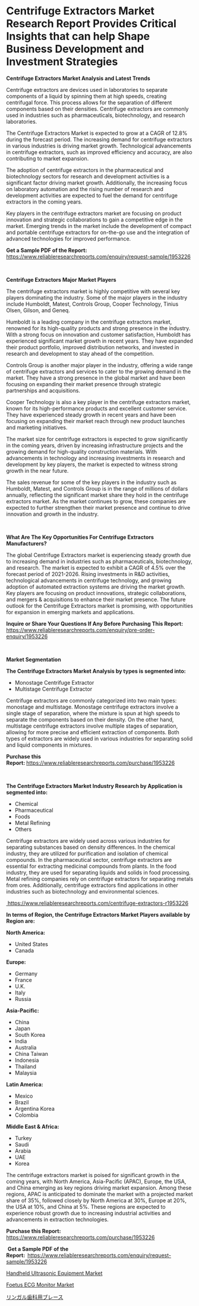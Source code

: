<p><h1>Centrifuge Extractors Market Research Report Provides Critical Insights that can help Shape Business Development and Investment Strategies</h1></p><p><strong>Centrifuge Extractors Market Analysis and Latest Trends</strong></p>
<p><p>Centrifuge extractors are devices used in laboratories to separate components of a liquid by spinning them at high speeds, creating centrifugal force. This process allows for the separation of different components based on their densities. Centrifuge extractors are commonly used in industries such as pharmaceuticals, biotechnology, and research laboratories.</p><p>The Centrifuge Extractors Market is expected to grow at a CAGR of 12.8% during the forecast period. The increasing demand for centrifuge extractors in various industries is driving market growth. Technological advancements in centrifuge extractors, such as improved efficiency and accuracy, are also contributing to market expansion.</p><p>The adoption of centrifuge extractors in the pharmaceutical and biotechnology sectors for research and development activities is a significant factor driving market growth. Additionally, the increasing focus on laboratory automation and the rising number of research and development activities are expected to fuel the demand for centrifuge extractors in the coming years.</p><p>Key players in the centrifuge extractors market are focusing on product innovation and strategic collaborations to gain a competitive edge in the market. Emerging trends in the market include the development of compact and portable centrifuge extractors for on-the-go use and the integration of advanced technologies for improved performance.</p></p>
<p><strong>Get a Sample PDF of the Report:&nbsp;</strong> <a href="https://www.reliableresearchreports.com/enquiry/request-sample/1953226">https://www.reliableresearchreports.com/enquiry/request-sample/1953226</a></p>
<p>&nbsp;</p>
<p><strong>Centrifuge Extractors Major Market Players</strong></p>
<p><p>The centrifuge extractors market is highly competitive with several key players dominating the industry. Some of the major players in the industry include Humboldt, Matest, Controls Group, Cooper Technology, Tinius Olsen, Gilson, and Geneq.</p><p>Humboldt is a leading company in the centrifuge extractors market, renowned for its high-quality products and strong presence in the industry. With a strong focus on innovation and customer satisfaction, Humboldt has experienced significant market growth in recent years. They have expanded their product portfolio, improved distribution networks, and invested in research and development to stay ahead of the competition.</p><p>Controls Group is another major player in the industry, offering a wide range of centrifuge extractors and services to cater to the growing demand in the market. They have a strong presence in the global market and have been focusing on expanding their market presence through strategic partnerships and acquisitions.</p><p>Cooper Technology is also a key player in the centrifuge extractors market, known for its high-performance products and excellent customer service. They have experienced steady growth in recent years and have been focusing on expanding their market reach through new product launches and marketing initiatives.</p><p>The market size for centrifuge extractors is expected to grow significantly in the coming years, driven by increasing infrastructure projects and the growing demand for high-quality construction materials. With advancements in technology and increasing investments in research and development by key players, the market is expected to witness strong growth in the near future.</p><p>The sales revenue for some of the key players in the industry such as Humboldt, Matest, and Controls Group is in the range of millions of dollars annually, reflecting the significant market share they hold in the centrifuge extractors market. As the market continues to grow, these companies are expected to further strengthen their market presence and continue to drive innovation and growth in the industry.</p></p>
<p>&nbsp;</p>
<p><strong>What Are The Key Opportunities For Centrifuge Extractors Manufacturers?</strong></p>
<p><p>The global Centrifuge Extractors market is experiencing steady growth due to increasing demand in industries such as pharmaceuticals, biotechnology, and research. The market is expected to exhibit a CAGR of 4.5% over the forecast period of 2021-2026. Rising investments in R&D activities, technological advancements in centrifuge technology, and growing adoption of automated extraction systems are driving the market growth. Key players are focusing on product innovations, strategic collaborations, and mergers & acquisitions to enhance their market presence. The future outlook for the Centrifuge Extractors market is promising, with opportunities for expansion in emerging markets and applications.</p></p>
<p><strong>Inquire or Share Your Questions If Any Before Purchasing This Report:</strong> <a href="https://www.reliableresearchreports.com/enquiry/pre-order-enquiry/1953226">https://www.reliableresearchreports.com/enquiry/pre-order-enquiry/1953226</a></p>
<p>&nbsp;</p>
<p><strong>Market Segmentation</strong></p>
<p><strong>The Centrifuge Extractors Market Analysis by types is segmented into:</strong></p>
<p><ul><li>Monostage Centrifuge Extractor</li><li>Multistage Centrifuge Extractor</li></ul></p>
<p><p>Centrifuge extractors are commonly categorized into two main types: monostage and multistage. Monostage centrifuge extractors involve a single stage of separation, where the mixture is spun at high speeds to separate the components based on their density. On the other hand, multistage centrifuge extractors involve multiple stages of separation, allowing for more precise and efficient extraction of components. Both types of extractors are widely used in various industries for separating solid and liquid components in mixtures.</p></p>
<p><strong>Purchase this Report:&nbsp;</strong><a href="https://www.reliableresearchreports.com/purchase/1953226">https://www.reliableresearchreports.com/purchase/1953226</a></p>
<p>&nbsp;</p>
<p><strong>The Centrifuge Extractors Market Industry Research by Application is segmented into:</strong></p>
<p><ul><li>Chemical</li><li>Pharmaceutical</li><li>Foods</li><li>Metal Refining</li><li>Others</li></ul></p>
<p><p>Centrifuge extractors are widely used across various industries for separating substances based on density differences. In the chemical industry, they are utilized for purification and isolation of chemical compounds. In the pharmaceutical sector, centrifuge extractors are essential for extracting medicinal compounds from plants. In the food industry, they are used for separating liquids and solids in food processing. Metal refining companies rely on centrifuge extractors for separating metals from ores. Additionally, centrifuge extractors find applications in other industries such as biotechnology and environmental sciences.</p></p>
<p><a href="https://www.reliableresearchreports.com/centrifuge-extractors-r1953226">&nbsp;https://www.reliableresearchreports.com/centrifuge-extractors-r1953226</a></p>
<p><strong>In terms of Region, the Centrifuge Extractors Market Players available by Region are:</strong></p>
<p>
    <p> <strong> North America: </strong>
        <ul>
            <li>United States</li>
            <li>Canada</li>
        </ul>
        </p> 
    <p> <strong> Europe: </strong>
        <ul>
            <li>Germany</li>
            <li>France</li>
            <li>U.K.</li>
            <li>Italy</li>
            <li>Russia</li>
        </ul>
        </p> 
    <p> <strong> Asia-Pacific: </strong>
        <ul>
            <li>China</li>
            <li>Japan</li>
            <li>South Korea</li>
            <li>India</li>
            <li>Australia</li>
            <li>China Taiwan</li>
            <li>Indonesia</li>
            <li>Thailand</li>
            <li>Malaysia</li>
        </ul>
        </p> 
    <p> <strong> Latin America: </strong>
        <ul>
            <li>Mexico</li>
            <li>Brazil</li>
            <li>Argentina Korea</li>
            <li>Colombia</li>
        </ul>
        </p> 
    <p> <strong> Middle East & Africa: </strong>
        <ul>
            <li>Turkey</li>
            <li>Saudi</li>
            <li>Arabia</li>
            <li>UAE</li>
            <li>Korea</li>
        </ul>
    </p>
    </p>
<p><p>The centrifuge extractors market is poised for significant growth in the coming years, with North America, Asia-Pacific (APAC), Europe, the USA, and China emerging as key regions driving market expansion. Among these regions, APAC is anticipated to dominate the market with a projected market share of 35%, followed closely by North America at 30%, Europe at 20%, the USA at 10%, and China at 5%. These regions are expected to experience robust growth due to increasing industrial activities and advancements in extraction technologies.</p></p>
<p><strong>Purchase this Report: </strong><a href="https://www.reliableresearchreports.com/purchase/1953226">https://www.reliableresearchreports.com/purchase/1953226</a></p>
<p>&nbsp;<strong>Get a Sample PDF of the Report:&nbsp;&nbsp;</strong><a href="https://www.reliableresearchreports.com/enquiry/request-sample/1953226">https://www.reliableresearchreports.com/enquiry/request-sample/1953226</a></p>
<p><strong></strong></p>
<p><p><a href="https://faithful-glue-af3.notion.site/Handheld-Ultrasonic-Equipment-Market-Size-CAGR-Trends-2024-2030-b2b7583b91a6496c94c86c774c63475e">Handheld Ultrasonic Equipment Market</a></p><p><a href="https://chivalrous-flock-a86.notion.site/Foetus-ECG-Monitor-Market-Research-Report-Its-History-and-Forecast-2024-to-2031-041b6e751cb24856a91e350b5c820f68">Foetus ECG Monitor Market</a></p><p><a href="https://github.com/SantosDicki04/Market-Research-Report-List-1/blob/main/578761634049.md">リンガル歯科用ブレース</a></p></p>